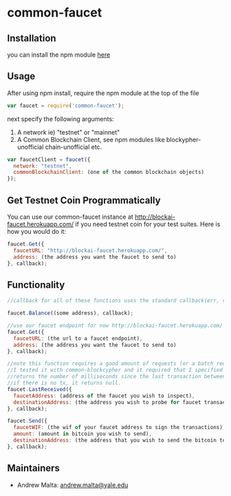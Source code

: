 # common-faucet

## Installation

you can install the npm module <a href="https://www.npmjs.com/package/common-faucet">here</a>

## Usage

After using npm install, require the npm module at the top of the file

```javascript
var faucet = require('common-faucet');
```
next specify the following arguments:
1. A network ie) "testnet" or "mainnet"
2. A Common Blockchain Client, see npm modules like blockypher-unofficial chain-unofficial etc.

```javascript
var faucetClient = faucet({
  network: "testnet",
  commonBlockchainClient: (one of the common blockchain objects)
});
```

## Get Testnet Coin Programmatically
You can use our common-faucet instance at http://blockai-faucet.herokuapp.com/ if you need testnet coin for
your test suites. Here is how you would do it:

```javascript
faucet.Get({
  faucetURL: "http://blockai-faucet.herokuapp.com/",
  address: (the address you want the faucet to send to)
}, callback);
```

## Functionality

```javascript
//callback for all of these functions uses the standard callback(err, resp)

faucet.Balance((some address), callback);

//use our faucet endpoint for now http://blockai-faucet.herokuapp.com/
faucet.Get({
  faucetURL: (the url to a faucet endpoint),
  address: (the address you want the faucet to send to)
}, callback);

//note this function requires a good amount of requests (or a batch request) to work.
//I tested it with common-blockcypher and it required that I specified an api key to common-blockcypher
//returns the number of milliseconds since the last transaction between the faucetAddress and destinationAddress
//if there is no tx, it returns null.
faucet.LastReceived({
  faucetAddress: (address of the faucet you wish to inspect),
  destinationAddress: (the address you wish to probe for faucet transactions)
}, callback);

faucet.Send({
  faucetWIF: (the wif of your faucet address to sign the transactions),
  amount: (amount in bitcoin you wish to send),
  destinationAddress: (the address that you wish to send the bitcoin to)
}, callback);
```





## Maintainers
* Andrew Malta: andrew.malta@yale.edu

